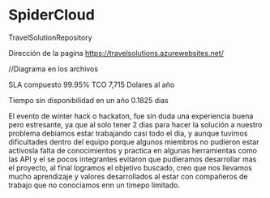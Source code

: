 # SpiderCloud
TravelSolutionRepository

Dirección de la pagina
https://travelsolutions.azurewebsites.net/

//Diagrama en los archivos 

SLA compuesto 99.95%
TCO 7,715 Dolares al año


Tiempo sin disponibilidad en un año 0.1825 dias


El evento de winter hack o hackaton, fue sin duda una experiencia buena pero estresante, ya que al solo tener 2 dias para hacer la solución a nuestro problema debiamos estar trabajando casi todo el dia, y aunque tuvimos dificultades dentro del equipo porque algunos miembros no pudieron estar activosla falta de conocimientos y practica en algunas herramientas como las API y el se pocos integrantes evitaron que pudieramos desarrollar mas el proyecto, al final logramos el objetivo buscado, creo que nos llevamos mucho aprendizaje y valores desarrollados al estar con compañeros de trabajo que no conociamos enn un timepo limitado.
